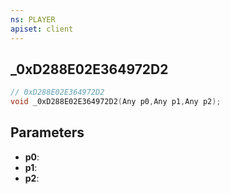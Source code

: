 ```yaml
---
ns: PLAYER
apiset: client
---
```

## _0xD288E02E364972D2

```c
// 0xD288E02E364972D2
void _0xD288E02E364972D2(Any p0,Any p1,Any p2);
```


## Parameters
* **p0**:
* **p1**:
* **p2**: